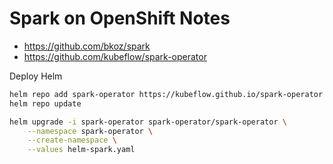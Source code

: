 # Spark on OpenShift Notes

- https://github.com/bkoz/spark
- https://github.com/kubeflow/spark-operator

Deploy Helm

```sh
helm repo add spark-operator https://kubeflow.github.io/spark-operator
helm repo update

helm upgrade -i spark-operator spark-operator/spark-operator \
    --namespace spark-operator \
    --create-namespace \
    --values helm-spark.yaml
```
